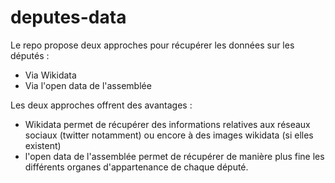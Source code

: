 # deputes-data

Le repo propose deux approches pour récupérer les données sur les députés : 
- Via Wikidata
- Via l'open data de l'assemblée

Les deux approches offrent des avantages :
- Wikidata permet de récupérer des informations relatives aux réseaux sociaux (twitter notamment) ou encore à des images wikidata (si elles existent)
- l'open data de l'assemblée permet de récupérer de manière plus fine les différents organes d'appartenance de chaque député.